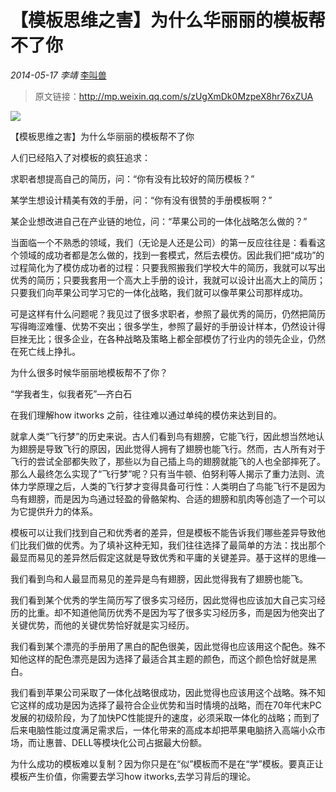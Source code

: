 # 【模板思维之害】为什么华丽丽的模板帮不了你

*2014-05-17* *李靖* [李叫兽](https://mp.weixin.qq.com/s?__biz=MzA5NTMxOTczOA==&mid=200110742&idx=1&sn=0e8838adcf88bdaa3003976b90d09cd4&scene=21&key=f001b101bcd9dcb684261e5067a72296227cda2019523bfcad8b7cbbab342876d879f51c6ad096be5341eecb474fa0975bd0210a22189266e624016f3a5966ffee0a72c650a1270b646a4dae987b1503&ascene=7&uin=MjQwNzMxODYwNQ%3D%3D&devicetype=Windows+8&version=6203005d&pass_ticket=xOhI1VQDG%2FzwbhWgqYvgjLhswwNIUGjt8DUL4fp00EDxCVadhAwYny0MJ9B2H%2Fmr&winzoom=1.125##)

> 原文链接：http://mp.weixin.qq.com/s/zUgXmDk0MzpeX8hr76xZUA

![](./_image/2017-02-13-18-21-32.jpg)

【模板思维之害】为什么华丽丽的模板帮不了你

人们已经陷入了对模板的疯狂追求：

求职者想提高自己的简历，问：“你有没有比较好的简历模板？”

某学生想设计精美有效的手册，问：“你有没有很赞的手册模板啊？”

某企业想改进自己在产业链的地位，问：“苹果公司的一体化战略怎么做的？”

当面临一个不熟悉的领域，我们（无论是人还是公司）的第一反应往往是：看看这个领域的成功者都是怎么做的，找到一套模式，然后去模仿。因此我们把“成功”的过程简化为了模仿成功者的过程：只要我照搬我们学校大牛的简历，我就可以写出优秀的简历；只要我套用一个高大上手册的设计，我就可以设计出高大上的简历；只要我们向苹果公司学习它的一体化战略，我们就可以像苹果公司那样成功。

可是这样有什么问题呢？我见过了很多求职者，参照了最优秀的简历，仍然把简历写得晦涩难懂、优势不突出；很多学生，参照了最好的手册设计样本，仍然设计得巨挫无比；很多企业，在各种战略及策略上都全部模仿了行业内的领先企业，仍然在死亡线上挣扎。

为什么很多时候华丽丽地模板帮不了你？

“学我者生，似我者死”—齐白石

在我们理解how itworks 之前，往往难以通过单纯的模仿来达到目的。

就拿人类“飞行梦”的历史来说。古人们看到鸟有翅膀，它能飞行，因此想当然地认为翅膀是导致飞行的原因，因此觉得人拥有了翅膀也能飞行。然而，古人所有对于飞行的尝试全部都失败了，那些以为自己插上鸟的翅膀就能飞的人也全部摔死了。那么人最终怎么实现了“飞行梦”呢？只有当牛顿、伯努利等人揭示了重力法则、流体力学原理之后，人类的飞行梦才变得具备可行性：人类明白了鸟能飞行不是因为鸟有翅膀，而是因为鸟通过轻盈的骨骼架构、合适的翅膀和肌肉等创造了一个可以为它提供升力的体系。

模板可以让我们找到自己和优秀者的差异，但是模板不能告诉我们哪些差异导致他们比我们做的优秀。为了填补这种无知，我们往往选择了最简单的方法：找出那个最显而易见的差异然后假定这就是导致优秀和平庸的关键差异。基于这样的思维—

我们看到鸟和人最显而易见的差异是鸟有翅膀，因此觉得我有了翅膀也能飞。

我们看到某个优秀的学生简历写了很多实习经历，因此觉得也应该加大自己实习经历的比重。却不知道他简历优秀不是因为写了很多实习经历多，而是因为他突出了关键优势，而他的关键优势恰好就是实习经历。

我们看到某个漂亮的手册用了黑白的配色很美，因此觉得也应该用这个配色。殊不知他这样的配色漂亮是因为选择了最适合其主题的颜色，而这个颜色恰好就是黑白。

我们看到苹果公司采取了一体化战略很成功，因此觉得也应该用这个战略。殊不知它这样的成功是因为选择了最符合企业优势和当时情境的战略，而在70年代末PC发展的初级阶段，为了加快PC性能提升的速度，必须采取一体化的战略；而到了后来电脑性能过度满足需求后，一体化带来的高成本却把苹果电脑挤入高端小众市场，而让惠普、DELL等模块化公司占据最大份额。

为什么成功的模板难以复制？因为你只是在“似”模板而不是在“学”模板。要真正让模板产生价值，你需要去学习how itworks,去学习背后的理论。
